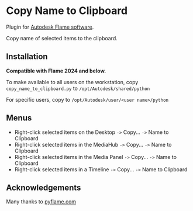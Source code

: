 # Copy Name to Clipboard

Plugin for [Autodesk Flame software](http://www.autodesk.com/products/flame).

Copy name of selected items to the clipboard.

## Installation
**Compatible with Flame 2024 and below.**

To make available to all users on the workstation, copy `copy_name_to_clipboard.py` to `/opt/Autodesk/shared/python`

For specific users, copy to `/opt/Autodesk/user/<user name>/python`

## Menus
- Right-click selected items on the Desktop `->` Copy... `->` Name to Clipboard
- Right-click selected items in the MediaHub `->` Copy... `->` Name to Clipboard
- Right-click selected items in the Media Panel `->` Copy... `->` Name to Clipboard
- Right-click selected items in a Timeline `->` Copy... `->` Name to Clipboard

## Acknowledgements
Many thanks to [pyflame.com](http://www.pyflame.com)

